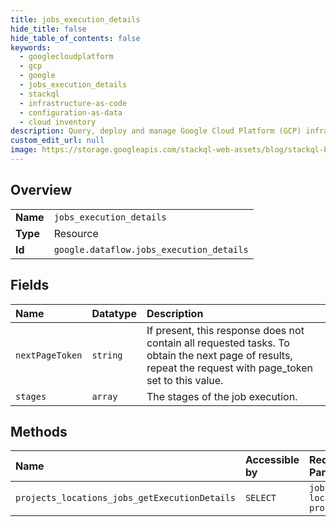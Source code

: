 ```yaml
---
title: jobs_execution_details
hide_title: false
hide_table_of_contents: false
keywords:
  - googlecloudplatform
  - gcp
  - google
  - jobs_execution_details
  - stackql
  - infrastructure-as-code
  - configuration-as-data
  - cloud inventory
description: Query, deploy and manage Google Cloud Platform (GCP) infrastructure and resources using SQL
custom_edit_url: null
image: https://storage.googleapis.com/stackql-web-assets/blog/stackql-blog-post-featured-image.png
---
```

  
    

## Overview
<table><tbody>
<tr><td><b>Name</b></td><td><code>jobs_execution_details</code></td></tr>
<tr><td><b>Type</b></td><td>Resource</td></tr>
<tr><td><b>Id</b></td><td><code>google.dataflow.jobs_execution_details</code></td></tr>
</tbody></table>

## Fields
| Name | Datatype | Description |
|:-----|:---------|:------------|
| `nextPageToken` | `string` | If present, this response does not contain all requested tasks. To obtain the next page of results, repeat the request with page_token set to this value. |
| `stages` | `array` | The stages of the job execution. |
## Methods
| Name | Accessible by | Required Params |
|:-----|:--------------|:----------------|
| `projects_locations_jobs_getExecutionDetails` | `SELECT` | `jobId, location, projectId` |
